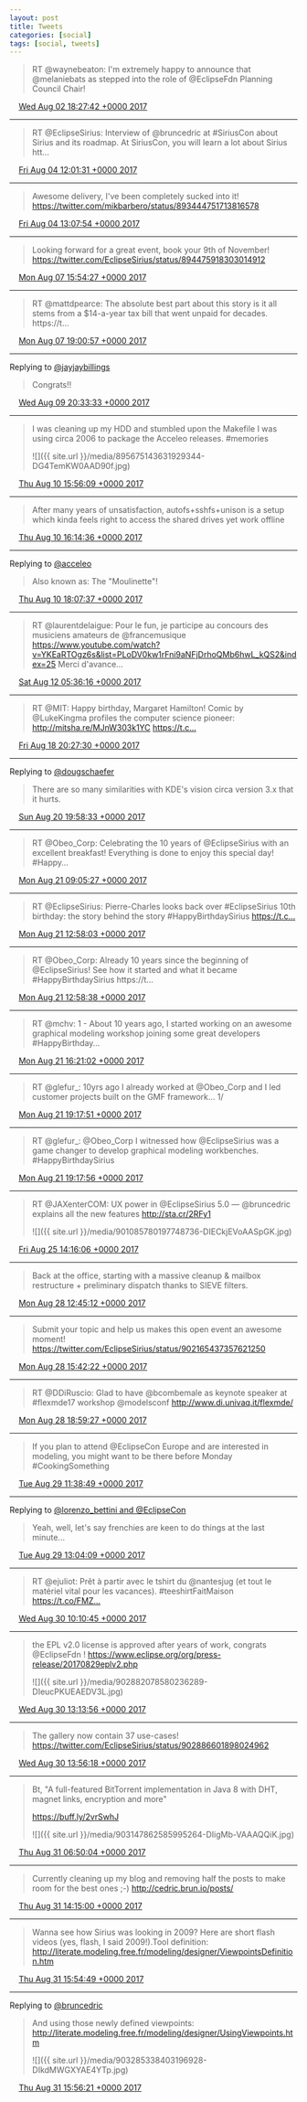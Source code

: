 ```yaml
---
layout: post
title: Tweets
categories: [social]
tags: [social, tweets]
---
```


> RT @waynebeaton: I'm extremely happy to announce that @melaniebats as stepped into the role of @EclipseFdn Planning Council Chair!

<img src="{{ site.url }}/media/tweet.ico" width="12" /> [Wed Aug 02 18:27:42 +0000 2017](https://twitter.com/bruncedric/status/892814180138528768)

----

> RT @EclipseSirius: Interview of @bruncedric at #SiriusCon about Sirius and its roadmap. At SiriusCon, you will learn a lot about Sirius htt…

<img src="{{ site.url }}/media/tweet.ico" width="12" /> [Fri Aug 04 12:01:31 +0000 2017](https://twitter.com/bruncedric/status/893441767974023168)

----

> Awesome delivery, I've been completely sucked into it! https://twitter.com/mikbarbero/status/893444751713816578

<img src="{{ site.url }}/media/tweet.ico" width="12" /> [Fri Aug 04 13:07:54 +0000 2017](https://twitter.com/bruncedric/status/893458473467469824)

----

> Looking forward for a great event, book your 9th of November! https://twitter.com/EclipseSirius/status/894475918303014912

<img src="{{ site.url }}/media/tweet.ico" width="12" /> [Mon Aug 07 15:54:27 +0000 2017](https://twitter.com/bruncedric/status/894587553185239040)

----

> RT @mattdpearce: The absolute best part about this story is it all stems from a $14-a-year tax bill that went unpaid for decades. https://t…

<img src="{{ site.url }}/media/tweet.ico" width="12" /> [Mon Aug 07 19:00:57 +0000 2017](https://twitter.com/bruncedric/status/894634484913537026)

----

Replying to [@jayjaybillings](https://twitter.com/jayjaybillings/status/895297188288450560)

> Congrats!!

<img src="{{ site.url }}/media/tweet.ico" width="12" /> [Wed Aug 09 20:33:33 +0000 2017](https://twitter.com/bruncedric/status/895382565263159296)

----

> I was cleaning up my HDD and stumbled upon the Makefile I was using circa 2006 to package the Acceleo releases. #memories 
> 
> ![]({{ site.url }}/media/895675143631929344-DG4TemKW0AAD90f.jpg)

<img src="{{ site.url }}/media/tweet.ico" width="12" /> [Thu Aug 10 15:56:09 +0000 2017](https://twitter.com/bruncedric/status/895675143631929344)

----

> After many years of unsatisfaction, autofs+sshfs+unison is a setup which kinda feels right to access the shared drives yet work offline

<img src="{{ site.url }}/media/tweet.ico" width="12" /> [Thu Aug 10 16:14:36 +0000 2017](https://twitter.com/bruncedric/status/895679787661901824)

----

Replying to [@acceleo](https://twitter.com/bruncedric/status/895675143631929344)

> Also known as: The "Moulinette"!

<img src="{{ site.url }}/media/tweet.ico" width="12" /> [Thu Aug 10 18:07:37 +0000 2017](https://twitter.com/bruncedric/status/895708227870097408)

----

> RT @laurentdelaigue: Pour le fun, je participe au concours des musiciens amateurs de @francemusique 
> https://www.youtube.com/watch?v=YKEaRTOgz6s&list=PLoDV0kw1rFni9aNFjDrhoQMb6hwL_kQS2&index=25
> Merci d'avance…

<img src="{{ site.url }}/media/tweet.ico" width="12" /> [Sat Aug 12 05:36:16 +0000 2017](https://twitter.com/bruncedric/status/896243918995681280)

----

> RT @MIT: Happy birthday, Margaret Hamilton! Comic by @LukeKingma profiles the computer science pioneer: http://mitsha.re/MJnW303k1YC https://t.c…

<img src="{{ site.url }}/media/tweet.ico" width="12" /> [Fri Aug 18 20:27:30 +0000 2017](https://twitter.com/bruncedric/status/898642533806362624)

----

Replying to [@dougschaefer](https://twitter.com/dougschaefer/status/899311126097174528)

> There are so many similarities with KDE's vision circa version 3.x that it hurts.

<img src="{{ site.url }}/media/tweet.ico" width="12" /> [Sun Aug 20 19:58:33 +0000 2017](https://twitter.com/bruncedric/status/899360021435305984)

----

> RT @Obeo_Corp: Celebrating the 10 years of @EclipseSirius with an excellent breakfast! Everything is done to enjoy this special day! #Happy…

<img src="{{ site.url }}/media/tweet.ico" width="12" /> [Mon Aug 21 09:05:27 +0000 2017](https://twitter.com/bruncedric/status/899558054601142272)

----

> RT @EclipseSirius: Pierre-Charles looks back over #EclipseSirius 10th birthday: the story behind the story #HappyBirthdaySirius https://t.c…

<img src="{{ site.url }}/media/tweet.ico" width="12" /> [Mon Aug 21 12:58:03 +0000 2017](https://twitter.com/bruncedric/status/899616590743969793)

----

> RT @Obeo_Corp: Already 10 years since the beginning of @EclipseSirius! See how it started and what it became #HappyBirthdaySirius https://t…

<img src="{{ site.url }}/media/tweet.ico" width="12" /> [Mon Aug 21 12:58:38 +0000 2017](https://twitter.com/bruncedric/status/899616737305427969)

----

> RT @mchv: 1 - About 10 years ago, I started working on an awesome graphical modeling workshop joining some great developers  #HappyBirthday…

<img src="{{ site.url }}/media/tweet.ico" width="12" /> [Mon Aug 21 16:21:02 +0000 2017](https://twitter.com/bruncedric/status/899667672610295811)

----

> RT @glefur_: 10yrs ago I already worked at @Obeo_Corp and I led customer projects built on the GMF framework... 1/

<img src="{{ site.url }}/media/tweet.ico" width="12" /> [Mon Aug 21 19:17:51 +0000 2017](https://twitter.com/bruncedric/status/899712167506784256)

----

> RT @glefur_: @Obeo_Corp I witnessed how @EclipseSirius was a game changer to develop graphical modeling workbenches. #HappyBirthdaySirius

<img src="{{ site.url }}/media/tweet.ico" width="12" /> [Mon Aug 21 19:17:56 +0000 2017](https://twitter.com/bruncedric/status/899712188948127744)

----

> RT @JAXenterCOM: UX power in @EclipseSirius 5.0 — @bruncedric explains all the new features http://sta.cr/2RFy1 
> 
> ![]({{ site.url }}/media/901085780197748736-DIECkjEVoAASpGK.jpg)

<img src="{{ site.url }}/media/tweet.ico" width="12" /> [Fri Aug 25 14:16:06 +0000 2017](https://twitter.com/bruncedric/status/901085780197748736)

----

> Back at the office, starting with a massive cleanup &amp; mailbox restructure + preliminary dispatch thanks to SIEVE filters.

<img src="{{ site.url }}/media/tweet.ico" width="12" /> [Mon Aug 28 12:45:12 +0000 2017](https://twitter.com/bruncedric/status/902150072166752256)

----

> Submit your topic and help us makes this open event an awesome moment! https://twitter.com/EclipseSirius/status/902165437357621250

<img src="{{ site.url }}/media/tweet.ico" width="12" /> [Mon Aug 28 15:42:22 +0000 2017](https://twitter.com/bruncedric/status/902194655227469824)

----

> RT @DDiRuscio: Glad to have @bcombemale as keynote speaker at #flexmde17 workshop @modelsconf http://www.di.univaq.it/flexmde/

<img src="{{ site.url }}/media/tweet.ico" width="12" /> [Mon Aug 28 18:59:27 +0000 2017](https://twitter.com/bruncedric/status/902244251102261249)

----

> If you plan to attend @EclipseCon  Europe and are interested in modeling, you might want to be there before Monday #CookingSomething

<img src="{{ site.url }}/media/tweet.ico" width="12" /> [Tue Aug 29 11:38:49 +0000 2017](https://twitter.com/bruncedric/status/902495754085912580)

----

Replying to [@lorenzo_bettini and @EclipseCon](https://twitter.com/lorenzo_bettini/status/902504059499884545)

> Yeah, well, let's say frenchies are keen to do  things at the last minute...

<img src="{{ site.url }}/media/tweet.ico" width="12" /> [Tue Aug 29 13:04:09 +0000 2017](https://twitter.com/bruncedric/status/902517225076269056)

----

> RT @ejuliot: Prêt à partir avec le tshirt du @nantesjug (et tout le matériel vital pour les vacances). #teeshirtFaitMaison https://t.co/FMZ…

<img src="{{ site.url }}/media/tweet.ico" width="12" /> [Wed Aug 30 10:10:45 +0000 2017](https://twitter.com/bruncedric/status/902835979018489856)

----

> the EPL v2.0 license is approved after years of work, congrats @EclipseFdn ! https://www.eclipse.org/org/press-release/20170829eplv2.php 
> 
> ![]({{ site.url }}/media/902882078580236289-DIeucPKUEAEDV3L.jpg)

<img src="{{ site.url }}/media/tweet.ico" width="12" /> [Wed Aug 30 13:13:56 +0000 2017](https://twitter.com/bruncedric/status/902882078580236289)

----

> The gallery now contain 37 use-cases! https://twitter.com/EclipseSirius/status/902886601898024962

<img src="{{ site.url }}/media/tweet.ico" width="12" /> [Wed Aug 30 13:56:18 +0000 2017](https://twitter.com/bruncedric/status/902892737330126848)

----

> Bt, "A full-featured BitTorrent implementation in Java 8 with DHT, magnet links, encryption and more"
> 
> https://buff.ly/2vrSwhJ 
> 
> ![]({{ site.url }}/media/903147862585995264-DIigMb-VAAAQQiK.jpg)

<img src="{{ site.url }}/media/tweet.ico" width="12" /> [Thu Aug 31 06:50:04 +0000 2017](https://twitter.com/bruncedric/status/903147862585995264)

----

> Currently cleaning up my blog and removing half the posts to make room for the best ones ;-) http://cedric.brun.io/posts/

<img src="{{ site.url }}/media/tweet.ico" width="12" /> [Thu Aug 31 14:15:00 +0000 2017](https://twitter.com/bruncedric/status/903259833306157057)

----

> Wanna see how Sirius was looking in 2009?  Here are short flash videos (yes, flash, I said 2009!).Tool definition: http://literate.modeling.free.fr/modeling/designer/ViewpointsDefinition.htm

<img src="{{ site.url }}/media/tweet.ico" width="12" /> [Thu Aug 31 15:54:49 +0000 2017](https://twitter.com/bruncedric/status/903284951935799297)

----

Replying to [@bruncedric](https://twitter.com/bruncedric/status/903284951935799297)

> And using those newly defined viewpoints: http://literate.modeling.free.fr/modeling/designer/UsingViewpoints.htm 
> 
> ![]({{ site.url }}/media/903285338403196928-DIkdMWGXYAE4YTp.jpg)

<img src="{{ site.url }}/media/tweet.ico" width="12" /> [Thu Aug 31 15:56:21 +0000 2017](https://twitter.com/bruncedric/status/903285338403196928)